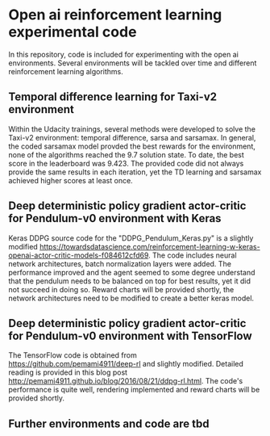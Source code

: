 # Open ai reinforcement learning experimental code
In this repository, code is included for experimenting with the open ai environments. Several environments will be tackled over time and different reinforcement learning algorithms.


## Temporal difference learning for Taxi-v2 environment

Within the Udacity trainings, several methods were developed to solve the Taxi-v2 environment: temporal difference, sarsa and sarsamax. In general, the coded sarsamax model provded the best rewards for the environment, none of the algorithms reached the 9.7 solution state. To date, the best score in the leaderboard was 9.423. The provided code did not always provide the same results in each iteration, yet the TD learning and sarsamax achieved higher scores at least once.

## Deep deterministic policy gradient actor-critic for Pendulum-v0 environment with Keras
Keras DDPG source code for the "DDPG_Pendulum_Keras.py" is a slightly modified https://towardsdatascience.com/reinforcement-learning-w-keras-openai-actor-critic-models-f084612cfd69. The code includes neural network architectures, batch normalization layers were added. The performance improved and the agent seemed to some degree understand that the pendulum needs to be balanced on top for best results, yet it did not succeed in doing so. Reward charts will be provided shortly, the network architectures need to be modified to create a better keras model.

## Deep deterministic policy gradient actor-critic for Pendulum-v0 environment with TensorFlow

The TensorFlow code is obtained from https://github.com/pemami4911/deep-rl and slightly modified. Detailed reading is provided in this blog post http://pemami4911.github.io/blog/2016/08/21/ddpg-rl.html. The code's performance is quite well, rendering implemented and reward charts will be provided shortly.

## Further environments and code are tbd
